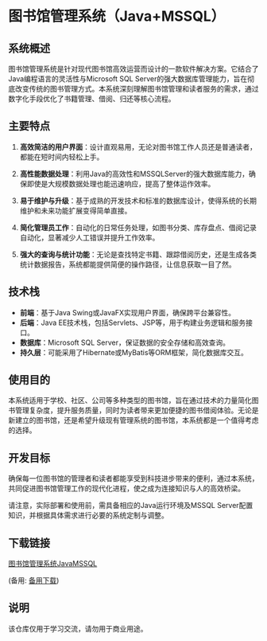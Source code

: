 # 图书馆管理系统（Java+MSSQL）

## 系统概述

图书馆管理系统是针对现代图书馆高效运营而设计的一款软件解决方案。它结合了Java编程语言的灵活性与Microsoft SQL Server的强大数据库管理能力，旨在彻底改变传统的图书管理方式。本系统深刻理解图书馆管理和读者服务的需求，通过数字化手段优化了书籍管理、借阅、归还等核心流程。

## 主要特点

1. **高效简洁的用户界面**：设计直观易用，无论对图书馆工作人员还是普通读者，都能在短时间内轻松上手。
   
2. **高性能数据处理**：利用Java的高效性和MSSQLServer的强大数据库能力，确保即使是大规模数据处理也能迅速响应，提高了整体运作效率。

3. **易于维护与升级**：基于成熟的开发技术和标准的数据库设计，使得系统的长期维护和未来功能扩展变得简单直接。

4. **简化管理员工作**：自动化的日常任务处理，如图书分类、库存盘点、借阅记录自动化，显著减少人工错误并提升工作效率。

5. **强大的查询与统计功能**：无论是查找特定书籍、跟踪借阅历史，还是生成各类统计数据报告，系统都能提供简便的操作路径，让信息获取一目了然。

## 技术栈

- **前端**：基于Java Swing或JavaFX实现用户界面，确保跨平台兼容性。
- **后端**：Java EE技术栈，包括Servlets、JSP等，用于构建业务逻辑和服务接口。
- **数据库**：Microsoft SQL Server，保证数据的安全存储和高效查询。
- **持久层**：可能采用了Hibernate或MyBatis等ORM框架，简化数据库交互。

## 使用目的

本系统适用于学校、社区、公司等多种类型的图书馆，旨在通过技术的力量简化图书管理复杂度，提升服务质量，同时为读者带来更加便捷的图书借阅体验。无论是新建立的图书馆，还是希望升级现有管理系统的图书馆，本系统都是一个值得考虑的选择。

## 开发目标

确保每一位图书馆的管理者和读者都能享受到科技进步带来的便利，通过本系统，共同促进图书馆管理工作的现代化进程，使之成为连接知识与人的高效桥梁。

请注意，实际部署和使用前，需具备相应的Java运行环境及MSSQL Server配置知识，并根据具体需求进行必要的系统定制与调整。

## 下载链接
[图书馆管理系统JavaMSSQL](https://pan.quark.cn/s/3da953cb7606) 

(备用: [备用下载](https://pan.baidu.com/s/1jM75s0yymkT1RlkefyDtYg?pwd=1234))

## 说明

该仓库仅用于学习交流，请勿用于商业用途。
